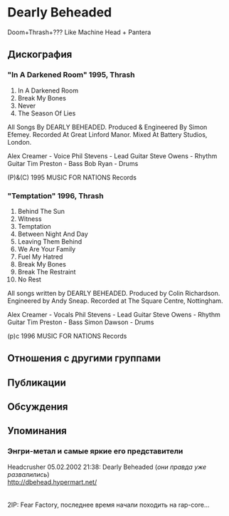 # Dearly Beheaded

Doom+Thrash+??? Like Machine Head +  Pantera

## Дискография

### "In A Darkened Room" 1995, Thrash

1. In A Darkened Room
2. Break My Bones
3. Never
4. The Season Of Lies

All Songs By DEARLY BEHEADED.
Produced & Engineered By Simon Efemey.
Recorded At Great Linford Manor.
Mixed At Battery Studios, London.

Alex Creamer - Voice
Phil Stevens - Lead Guitar
Steve Owens - Rhythm Guitar
Tim Preston - Bass
Bob Ryan - Drums

(P)&(C) 1995 MUSIC FOR NATIONS Records

### "Temptation" 1996, Thrash

1. Behind The Sun
2. Witness
3. Temptation
4. Between Night And Day
5. Leaving Them Behind
6. We Are Your Family
7. Fuel My Hatred
8. Break My Bones
9. Break The Restraint
10. No Rest

All songs written by DEARLY BEHEADED.
Produced by Colin Richardson.
Engineered by Andy Sneap.
Recorded at The Square Centre, Nottingham.

Alex Creamer - Vocals
Phil Stevens - Lead Guitar
Steve Owens - Rhythm Guitar
Tim Preston - Bass
Simon Dawson - Drums

(p)c 1996 MUSIC FOR NATIONS Records


## Отношения с другими группами


## Публикации


## Обсуждения


## Упоминания

### Энгри-метал и самые яркие его представители

Headcrusher 05.02.2002 21:38:
Dearly Beheaded (*они правда уже развалились*)<BR><A HREF="http://dbehead.hypermart.net/" target="_blank">http://dbehead.hypermart.net/</A><BR><BR><BR>2IP: Fear Factory, последнее время начали походить на rap-core...<BR>


